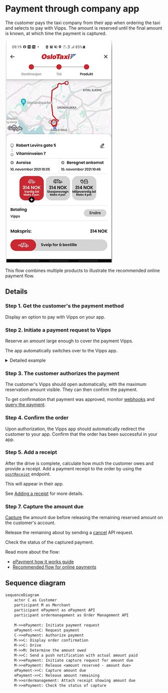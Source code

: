 <!-- START_METADATA
---
sidebar_position: 102
hide_table_of_contents: false
pagination_next: null
pagination_prev: null
---
END_METADATA -->

# Payment through company app

The customer pays the taxi company from their app when ordering the taxi and selects to pay with Vipps.
The amount is reserved until the final amount is known, at which time the payment is captured.

![Taxi route](images/taxi_route.png)

This flow combines multiple products to illustrate the recommended online payment flow.

## Details

### Step 1. Get the customer's the payment method

Display an option to pay with Vipps on your app.

### Step 2. Initiate a payment request to Vipps

Reserve an amount large enough to cover the payment Vipps.

The app automatically switches over to the Vipps app.


<details>
<summary>Detailed example</summary>
<div>
Here is an example HTTP POST:

[`POST:/epayment/v1/payments`](/api/epayment#tag/CreatePayments/operation/createPayment)

With body:

```json
{
  "amount": {
    "value": 49900,
    "currency": "NOK"
  },
  "paymentMethod": {
    "type": "WALLET"
  },
  "customer": {
    "phoneNumber": 4796574209
  },
  "reference": 2486791679658155992,
  "userFlow": "WEB_REDIRECT",
  "returnUrl": "http://example.com/redirect?reference=2486791679658155992",
  "paymentDescription": "Purchase of socks"
}
```

Set `userFlow` to `WEB_REDIRECT`, so the customer's browser will either do an automatic app-switch or open the landing page to confirm the mobile number.
</div>
</details>

### Step 3. The customer authorizes the payment

The customer's Vipps should open automatically, with the maximum reservation amount visible.
They can then confirm the payment.

To get confirmation that payment was approved, monitor
[webhooks](https://developer.vippsmobilepay.com/docs/APIs/webhooks-api) and
[query the payment](https://developer.vippsmobilepay.com/api/epayment#tag/QueryPayments/operation/getPayment).

### Step 4. Confirm the order

Upon authorization, the Vipps app should automatically redirect the customer to your app.
Confirm that the order has been successful in your app.

### Step 5. Add a receipt

After the drive is complete, calculate how much the customer owes and provide a receipt.
Add a payment receipt to the order by using the
[`postReceipt`](https://developer.vippsmobilepay.com/api/order-management/#operation/postReceiptV2)
endpoint.

This will appear in their app.

See
[Adding a receipt](https://developer.vippsmobilepay.com/docs/APIs/order-management-api/vipps-order-management-api/#adding-a-receipt)
for more details.

### Step 7. Capture the amount due

[Capture](https://developer.vippsmobilepay.com/api/epayment#tag/AdjustPayments/operation/capturePayment)
the amount due before releasing the remaining reserved amount on the customer's account.

Release the remaining about by sending a
[cancel](https://developer.vippsmobilepay.com/api/epayment#tag/AdjustPayments/operation/cancelPayment) API request.

Check the status of the captured payment.

Read more about the flow:

* [ePayment how it works guide](https://developer.vippsmobilepay.com/docs/APIs/epayment-api/how-it-works/vipps-epayment-api-how-it-works-online)
* [Recommended flow for online payments](../online/README.md)

## Sequence diagram

``` mermaid
sequenceDiagram
    actor C as Customer
    participant M as Merchant
    participant ePayment as ePayment API
    participant ordermanagement as Order Management API

    M->>ePayment: Initiate payment request
    ePayment->>C: Request payment
    C->>ePayment: Authorize payment
    M->>C: Display order confirmation
    M->>C: Drive
    M->>M: Determine the amount owed
    M->>C: Send a push notification with actual amount paid
    M->>ePayment: Initiate capture request for amount due
    M->>ePayment: Release <amount reserved - amount due>
    ePayment->>C: Capture amount due
    ePayment->>C: Release amount remaining
    M->>ordermanagement: Attach receipt showing amount due
    M->>ePayment: Check the status of capture
```
